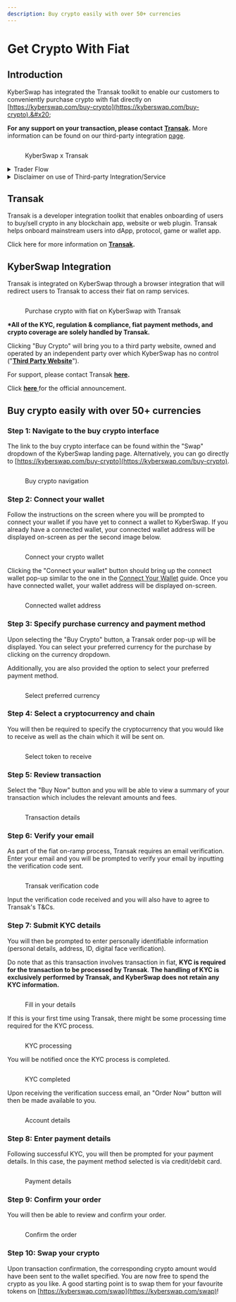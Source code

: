 ```yaml
---
description: Buy crypto easily with over 50+ currencies
---
```


# Get Crypto With Fiat

## Introduction

KyberSwap has integrated the Transak toolkit to enable our customers to conveniently purchase crypto with fiat directly on [https://kyberswap.com/buy-crypto](https://kyberswap.com/buy-crypto).&#x20;

**For any support on your transaction, please contact** [**Transak**](https://support.transak.com/hc/en-us)**.** More information can be found on our third-party integration [page](../../../reference/third-party-integrations.md).

<figure><img src="../../../.gitbook/assets/Kyber Transak.png" alt=""><figcaption><p>KyberSwap x Transak</p></figcaption></figure>

<details>

<summary>Trader Flow</summary>

1. [Connect Your Wallet ](connect-your-wallet.md)
2. [Switching Networks ](selecting-preferred-network.md)
3. Get Tokens
   * **Get Crypto With Fiat** **<-**
   * [Bridge Your Assets Across Multiple Chains](bridge-your-assets-across-multiple-chains.md)
4. Swap Tokens
   * [Instantly Swap At Superior Rates ](broken-reference)
   * [Swap At Your Preferred Rates ](trade-at-your-preferred-rates.md)
   * [Swap Between Different Tokens Across Chains](swap-between-different-tokens-across-chains.md)

</details>

<details>

<summary>Disclaimer on use of Third-party Integration/Service</summary>

For ease of communication, KyberSwap is referred to as "we" in this disclaimer. Any natural persons or other entities who engages in any activities on KyberSwap shall be considered as the user of KyberSwap, and is referred to as "you" in the disclaimer. We hereby remind you of the risks involved in using third-party services (referred to herein as “third-party services”).

1. Your use of any third-party services on KyberSwap is your personal decision and we have no control over it.
2. We are not responsible for the audit of any third-party services, nor do we make any commitments or guarantees on the validity, accuracy, correctness, reliability, quality, stability, completeness and/or timeliness of the technology and information involved in such third-party services and their associated services.
3. You are solely responsible for all outcomes arising from your choice to use the third-party services and their associated services.
4. You shall make your own judgement and evaluation as to whether any third-party services and its associated services comply with the applicable laws, regulations and relevant policy requirements of your jurisdiction. We do not provide any recommendation and opinions on this subject apart from recommending you to strictly abide by the laws and regulations of your jurisdiction.
5. Outcomes and occurrences which arise out of your use of any third-party services, including but not limited to legal issues, contract liability issues, and economic loss issues, shall be resolved between you and the relevant third-party services. We are not responsible for the resolution of any outcomes or disputes arising from your choice to use the third-party services.
6. We will not share any information with any third-party services unless under your consent. Once we receive your consent, you shall be solely responsible for all legal liabilities and disputes resulting from any third-party services access to your personal information and such labilities and disputes shall be resolved between you and the relevant third-party services.

**Our provision of access to third-party services on KyberSwap does not amount to any kind of recommendation, endorsement, or advice to use any third-party services or its associated services.**

</details>

## Transak

Transak is a developer integration toolkit that enables onboarding of users to buy/sell crypto in any blockchain app, website or web plugin. Transak helps onboard mainstream users into dApp, protocol, game or wallet app.&#x20;

Click here for more information on [**Transak**](https://docs.transak.com/docs/what-is-transak)**.**

## KyberSwap Integration

Transak is integrated on KyberSwap through a browser integration that will redirect users to Transak to access their fiat on ramp services.

<figure><img src="../../../.gitbook/assets/image (5) (1).png" alt=""><figcaption><p>Purchase crypto with fiat on KyberSwap with Transak</p></figcaption></figure>

**\*All of the KYC, regulation & compliance, fiat payment methods, and crypto coverage are solely handled by Transak.**

Clicking "Buy Crypto" will bring you to a third party website, owned and operated by an independent party over which KyberSwap has no control ("[**Third Party Website**](https://global.transak.com/)").

For support, please contact Transak [**here**](https://support.transak.com/)**.**

Click [**here**](https://transak.com/blog/kyberswap-now-integrated-with-transak)[ ](https://blog.kyber.network/kyberswap-launches-multichain-integration-39e12c42fb73)for the official announcement.

## Buy crypto easily with over 50+ currencies&#x20;

### Step 1: Navigate to the buy crypto interface

The link to the buy crypto interface can be found within the "Swap" dropdown of the KyberSwap landing page. Alternatively, you can go directly to [https://kyberswap.com/buy-crypto](https://kyberswap.com/buy-crypto).

<figure><img src="../../../.gitbook/assets/image (37).png" alt=""><figcaption><p>Buy crypto navigation</p></figcaption></figure>

### Step 2: Connect your wallet

Follow the instructions on the screen where you will be prompted to connect your wallet if you have yet to connect a wallet to KyberSwap. If you already have a connected wallet, your connected wallet address will be displayed on-screen as per the second image below.

<figure><img src="../../../.gitbook/assets/image (31).png" alt=""><figcaption><p>Connect your crypto wallet</p></figcaption></figure>

Clicking the "Connect your wallet" button should bring up the connect wallet pop-up similar to the one in the [Connect Your Wallet](connect-your-wallet.md) guide. Once you have connected wallet, your wallet address will be displayed on-screen.

<figure><img src="../../../.gitbook/assets/image (47).png" alt=""><figcaption><p>Connected wallet address</p></figcaption></figure>

### Step 3: Specify purchase currency and payment method

Upon selecting the "Buy Crypto" button, a Transak order pop-up will be displayed. You can select your preferred currency for the purchase by clicking on the currency dropdown.

Additionally, you are also provided the option to select your preferred payment method.

<figure><img src="../../../.gitbook/assets/image (30).png" alt=""><figcaption><p>Select preferred currency</p></figcaption></figure>

### Step 4: Select a cryptocurrency and chain

You will then be required to specify the cryptocurrency that you would like to receive as well as the chain which it will be sent on.

<figure><img src="../../../.gitbook/assets/image (36).png" alt=""><figcaption><p>Select token to receive</p></figcaption></figure>

### Step 5: Review transaction

Select the "Buy Now" button and you will be able to view a summary of your transaction which includes the relevant amounts and fees.

<figure><img src="../../../.gitbook/assets/image (67).png" alt=""><figcaption><p>Transaction details</p></figcaption></figure>

### Step 6: Verify your email

As part of the fiat on-ramp process, Transak requires an email verification. Enter your email and you will be prompted to verify your email by inputting the verification code sent.

<figure><img src="../../../.gitbook/assets/image (45).png" alt=""><figcaption><p>Transak verification code</p></figcaption></figure>

Input the verification code received and you will also have to agree to Transak's T\&Cs.

### Step 7: Submit KYC details

You will then be prompted to enter personally identifiable information (personal details, address, ID, digital face verification).&#x20;

Do note that as this transaction involves transaction in fiat, **KYC is required for the transaction to be processed by Transak**. **The handling of KYC is exclusively performed by Transak, and KyberSwap does not retain any KYC information.**

<figure><img src="../../../.gitbook/assets/image (39) (1).png" alt=""><figcaption><p>Fill in your details</p></figcaption></figure>

If this is your first time using Transak, there might be some processing time required for the KYC process.

<figure><img src="../../../.gitbook/assets/image (58).png" alt=""><figcaption><p>KYC processing</p></figcaption></figure>

You will be notified once the KYC process is completed.

<figure><img src="../../../.gitbook/assets/image (17) (2).png" alt=""><figcaption><p>KYC completed</p></figcaption></figure>

Upon receiving the verification success email, an "Order Now" button will then be made available to you.

<figure><img src="../../../.gitbook/assets/image (28).png" alt=""><figcaption><p>Account details</p></figcaption></figure>

### Step 8: Enter payment details

Following successful KYC, you will then be prompted for your payment details. In this case, the payment method selected is via credit/debit card.

<figure><img src="../../../.gitbook/assets/image (11) (1).png" alt=""><figcaption><p>Payment details</p></figcaption></figure>

### Step 9: Confirm your order

You will then be able to review and confirm your order.

<figure><img src="../../../.gitbook/assets/image (19) (2).png" alt=""><figcaption><p>Confirm the order</p></figcaption></figure>

### Step 10: Swap your crypto

Upon transaction confirmation, the corresponding crypto amount would have been sent to the wallet specified. You are now free to spend the crypto as you like. A good starting point is to swap them for your favourite tokens on [https://kyberswap.com/swap](https://kyberswap.com/swap)!
